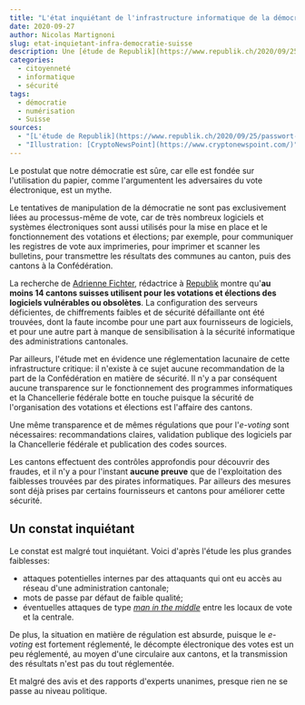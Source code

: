 ```yaml
---
title: "L'état inquiétant de l'infrastructure informatique de la démocratie suisse"
date: 2020-09-27
author: Nicolas Martignoni
slug: etat-inquietant-infra-democratie-suisse
description: Une [étude de Republik](https://www.republik.ch/2020/09/25/passwort-wahlen) montre que de nombreux cantons suisses utilisent des logiciels obsolètes ou vulnérables pour calculer et communiquer les résultats des votations et élections.
categories:
  - citoyenneté
  - informatique
  - sécurité
tags:
  - démocratie
  - numérisation
  - Suisse
sources:
  - "[L'étude de Republik](https://www.republik.ch/2020/09/25/passwort-wahlen)"
  - "Illustration: [CryptoNewsPoint](https://www.cryptonewspoint.com/)"
---
```

Le postulat que notre démocratie est sûre, car elle est fondée sur l'utilisation du papier, comme l'argumentent les adversaires du vote électronique, est un mythe.

Le tentatives de manipulation de la démocratie ne sont pas exclusivement liées au processus-même de vote, car de très nombreux logiciels et systèmes électroniques sont aussi utilisés pour la mise en place et le fonctionnement des votations et élections; par exemple, pour communiquer les registres de vote aux imprimeries, pour imprimer et scanner les bulletins, pour transmettre les résultats des communes au canton, puis des cantons à la Confédération.

<!--more-->

La recherche de [Adrienne Fichter](https://www.republik.ch/~adriennefichter), rédactrice à [Republik](https://www.republik.ch) montre qu'__au moins 14 cantons suisses utilisent pour les votations et élections des logiciels vulnérables ou obsolètes__. La configuration des serveurs déficientes, de chiffrements faibles et de sécurité défaillante ont été trouvées, dont la faute incombe pour une part aux fournisseurs de logiciels, et pour une autre part à manque de sensibilisation à la sécurité informatique des administrations cantonales.

Par ailleurs, l'étude met en évidence une réglementation lacunaire de cette infrastructure critique: il n'existe à ce sujet aucune recommandation de la part de la Confédération en matière de sécurité. Il n'y a par conséquent aucune transparence sur le fonctionnement des programmes informatiques et la Chancellerie fédérale botte en touche puisque la sécurité de l'organisation des votations et élections est l'affaire des cantons.

Une même transparence et de mêmes régulations que pour l'_e-voting_ sont nécessaires: recommandations claires, validation publique des logiciels par la Chancellerie fédérale et publication des codes sources.

Les cantons effectuent des contrôles approfondis pour découvrir des fraudes, et il n'y a pour l'instant __aucune preuve__ que de l'exploitation des faiblesses trouvées par des pirates informatiques. Par ailleurs des mesures sont déjà prises par certains fournisseurs et cantons pour améliorer cette sécurité.

## Un constat inquiétant

Le constat est malgré tout inquiétant. Voici d'après l'étude les plus grandes faiblesses:
- attaques potentielles internes par des attaquants qui ont eu accès au réseau d'une administration cantonale;
- mots de passe par défaut de faible qualité;
- éventuelles attaques de type _[man in the middle](https://fr.wikipedia.org/wiki/Attaque_de_l%27homme_du_milieu)_ entre les locaux de vote et la centrale.

De plus, la situation en matière de régulation est absurde, puisque le _e-voting_ est fortement réglementé, le décompte électronique des votes est un peu réglementé, au moyen d'une circulaire aux cantons, et la transmission des résultats n'est pas du tout réglementée.

Et malgré des avis et des rapports d'experts unanimes, presque rien ne se passe au niveau politique.
